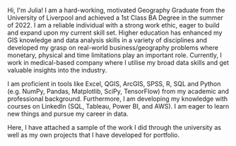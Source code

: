 Hi, I'm Julia! I am a hard-working, motivated Geography Graduate from the University of Liverpool and achieved a 1st Class BA
Degree in the summer of 2022. I am a reliable individual with a strong work ethic, eager to build and expand upon my
current skill set. Higher education has enhanced my GIS knowledge and data analysis skills in a variety of disciplines
and developed my grasp on real-world business/geography problems where monetary, physical and time limitations
play an important role. Currently, I work in medical-based company where I utilise my broad data skills and get valuable insights into the industry.

I am proficient in tools like Excel, QGIS, ArcGIS, SPSS, R, SQL and Python (e.g. NumPy, Pandas, Matplotlib, SciPy, TensorFlow) from my academic and professional background. Furthermore, I am developing my knowledge with courses on LinkedIn (SQL, Tableau, Power BI, and AWS). I am eager to learn new things and pursue my career in data. 

Here, I have attached a sample of the work I did through the university as well as my own projects that I have developed for portfolio. 
<!---
juliawad/juliawad is a ✨ special ✨ repository because its `README.md` (this file) appears on your GitHub profile.
You can click the Preview link to take a look at your changes.
--->
